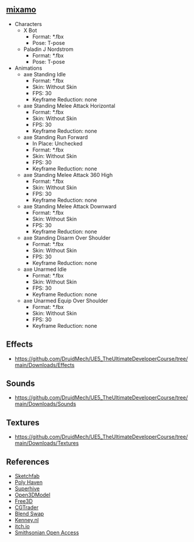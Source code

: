 ## [mixamo](https://www.mixamo.com/)
- Characters
  - X Bot 
    - Format: *.fbx
    - Pose: T-pose
  - Paladin J Nordstrom 
    - Format: *.fbx
    - Pose: T-pose
- Animations
  - axe Standing Idle
    - Format: *.fbx
    - Skin: Without Skin
    - FPS: 30
    - Keyframe Reduction: none
  - axe Standing Melee Attack Horizontal 
    - Format: *.fbx
    - Skin: Without Skin
    - FPS: 30
    - Keyframe Reduction: none
  - axe Standing Run Forward 
    - In Place: Unchecked
    - Format: *.fbx
    - Skin: Without Skin
    - FPS: 30
    - Keyframe Reduction: none
  - axe Standing Melee Attack 360 High
    - Format: *.fbx
    - Skin: Without Skin
    - FPS: 30
    - Keyframe Reduction: none
  - axe Standing Melee Attack Downward
    - Format: *.fbx
    - Skin: Without Skin
    - FPS: 30
    - Keyframe Reduction: none
  - axe Standing Disarm Over Shoulder
    - Format: *.fbx
    - Skin: Without Skin
    - FPS: 30
    - Keyframe Reduction: none
  - axe Unarmed Idle
    - Format: *.fbx
    - Skin: Without Skin
    - FPS: 30
    - Keyframe Reduction: none
  - axe Unarmed Equip Over Shoulder
    - Format: *.fbx
    - Skin: Without Skin
    - FPS: 30
    - Keyframe Reduction: none  

## Effects
- https://github.com/DruidMech/UE5_TheUltimateDeveloperCourse/tree/main/Downloads/Effects

## Sounds
- https://github.com/DruidMech/UE5_TheUltimateDeveloperCourse/tree/main/Downloads/Sounds

## Textures
- https://github.com/DruidMech/UE5_TheUltimateDeveloperCourse/tree/main/Downloads/Textures

## References 
- [Sketchfab](https://sketchfab.com/)
- [Poly Haven](https://polyhaven.com/)
- [Superhive](https://superhivemarket.com/)
- [Open3DModel](https://open3dmodel.com/)
- [Free3D](https://free3d.com/)
- [CGTrader](https://www.cgtrader.com/)
- [Blend Swap](https://www.blendswap.com/)
- [Kenney.nl](https://kenney.nl/)
- [itch.io](https://itch.io/)
- [Smithsonian Open Access](https://www.si.edu/openaccess)